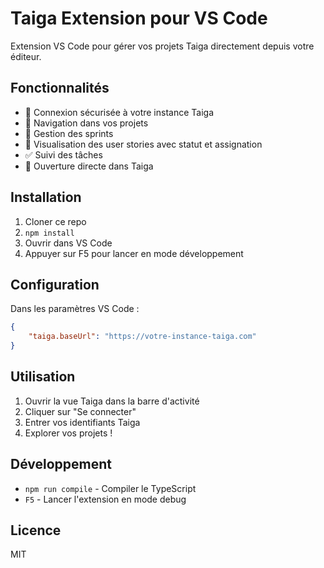 # Taiga Extension pour VS Code

Extension VS Code pour gérer vos projets Taiga directement depuis votre éditeur.

## Fonctionnalités

- 🔐 Connexion sécurisée à votre instance Taiga
- 📁 Navigation dans vos projets
- 🏃 Gestion des sprints
- 📝 Visualisation des user stories avec statut et assignation
- ✅ Suivi des tâches
- 🔗 Ouverture directe dans Taiga

## Installation

1. Cloner ce repo
2. `npm install`
3. Ouvrir dans VS Code
4. Appuyer sur F5 pour lancer en mode développement

## Configuration

Dans les paramètres VS Code :

```json
{
    "taiga.baseUrl": "https://votre-instance-taiga.com"
}
```

## Utilisation

1. Ouvrir la vue Taiga dans la barre d'activité
2. Cliquer sur "Se connecter"
3. Entrer vos identifiants Taiga
4. Explorer vos projets !

## Développement

- `npm run compile` - Compiler le TypeScript
- `F5` - Lancer l'extension en mode debug

## Licence

MIT